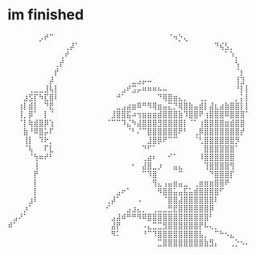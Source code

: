 # im finished 


⠀⠀⠀⠀⠀⠀⡠⠞⠉⠀⠀⠀⠀⠀⠀⠀⠀⠀⠀⠀⠀⠀⠀⠀⠀⠀⠀⠀⠀⠀⠀⠈⠲⡑⢄⠀⠀⠀⠀⠀
⠀⠀⠀⠀⠀⠀⠀⠀⠀⠀⠀⢀⡼⠁⠀⠀⠀⠀⠀⠀⠀⠀⠀⠀⠀⠀⠀⠀⠀⠀⠀⠀⠀⠀⠀⠀⠀⠀⠀⠀⠙⢮⣣⡀⠀⠀⠀
⠀⠀⠀⠀⠀⠀⠀⠀⠀⠀⢀⠞⠀⠀⠀⠀⠀⠀⠀⠀⠀⠀⠀⠀⠀⠀⠀⠀⠀⠀⠀⠀⠀⠀⠀⠀⠀⠀⠀⠀⠀⠀⠁⠱⡀⠀⠀
⠀⠀⠀⠀⠀⠀⠀⠀⠀⢀⡞⠀⠀⠀⠀⠀⠀⠀⠀⠀⠀⠀⠀⠀⠀⠀⠀⠀⠀⠀⠀⠀⠀⠀⠀⠀⠀⠀⠀⠀⠀⠀⠀⠀⢣⠀⠀
⠀⠀⠀⠀⠀⠀⠀⠀⠀⡞⠀⠀⠀⠀⠀⠀⠀⠀⠀⠀⠀⠀⠀⠀⠀⠀⠀⠀⠀⠀⠀⠀⠀⠀⠀⠀⠀⠀⠀⠀⠀⠀⠀⠀⠈⡆⠀
⠀⠀⠀⠀⠀⠀⠀⠀⡼⠀⠀⠀⠀⠀⠀⠀⠀⠀⠀⠀⠀⠀⠀⠀⣀⣠⡤⠤⠀⠀⠀⠀⠀⠀⠀⠀⠀⠀⠀⠀⠀⠀⠀⠀⢸⣹⠀
⠀⠀⠀⠀⢀⣀⣀⣸⢧⡇⠀⠀⠀⠀⠀⠀⠀⠀⠀⠀⠀⠀⣠⠞⣩⡤⠶⠶⠶⠦⠤⠀⠀⠀⠀⠀⠀⠀⠀⠀⠀⠀⠀⠀⠘⡇⡇
⠀⠀⠀⣰⣫⡏⠳⣏⣿⠇⠀⠀⠀⠀⠀⠀⠀⠀⠀⠀⠀⠚⠁⠀⠀⠀⠀⠀⠀⠙⢿⣿⣶⣄⡀⠀⠀⢀⡀⠀⠀⠀⠀⠀⡀⡅⡇
⠀⠀⢰⡇⣾⡇⠀⠙⣟⠀⠀⠀⠀⠀⠀⠀⠀⠀⠀⠀⠀⣀⣠⣴⣶⠿⠛⠻⢿⣶⣤⣍⡙⢿⣿⣷⣤⣾⡇⣼⣆⣴⣷⣿⣿⡇⡇
⠀⠀⢸⡀⡿⠁⠀⡇⠈⠀⠀⠀⠀⠀⠀⠀⠀⠀⠀⠀⣸⣿⣿⣯⠴⢲⣶⣶⣶⣾⣿⣿⣿⣷⠹⣿⣿⠟⢰⣿⣿⣿⠿⣿⣿⣿⠁
⠀⠀⠈⡇⢷⣾⣿⡿⢱⠀⠀⠀⠀⠀⠀⠀⠀⠀⠀⠈⠉⠉⠹⣌⠳⣼⣿⣿⣿⣻⣿⣿⣿⣿⡇⠈⠁⢰⣿⣿⣿⣿⣶⣾⣿⣿⠀
⠀⠀⠀⣷⠘⠿⣿⡥⠏⠀⠀⠀⠀⠀⠀⠀⠀⠀⠀⠀⠀⠀⠀⠈⠃⠌⠉⣿⣿⣿⣿⣿⣿⠟⠃⠀⢀⡿⣿⣿⣿⣿⣿⣿⣿⡞⠀
⠀⠀⠀⢸⡇⠀⠹⠗⡀⠀⠀⠀⠀⠀⠀⠀⠀⠀⠀⠀⠀⠀⠀⠀⠀⠀⠀⣸⣿⡿⠟⠉⠉⠀⠀⠀⠈⢃⣿⣿⣿⣿⣿⣿⡻⠀⠀
⠀⠀⠀⠈⢧⠀⠀⠏⣇⠀⠀⠀⠀⠀⠀⠀⠀⠀⠀⠀⠀⠀⠀⠀⠀⠀⠙⠋⠁⠀⠀⠀⠀⠀⠀⠀⠀⠀⣿⣿⣿⣿⣿⣿⠁⠀⠀
⠀⠀⠀⠀⠈⢳⠶⠞⠃⠀⠀⠀⠀⠀⠀⠀⠀⠀⠀⠀⠀⠀⠀⠀⠀⠀⢀⣴⠆⠀⠀⠊⠁⠀⠀⠀⠀⠸⣿⣿⣿⣿⣿⣿⠀⠀⠀
⠀⠀⠀⠀⠀⢸⠀⠀⠀⠀⠀⠀⠀⠀⠀⠀⠀⠀⠀⠀⠀⠀⠀⠀⠂⠀⣼⣿⣀⡰⠀⠀⣤⣄⠀⠀⠀⠀⢹⣿⣿⣿⣿⢻⠀⠀⠀
⠀⠀⠀⠀⠀⡟⠀⠀⠀⠀⠀⠀⠀⠀⠀⠀⠀⠀⠀⠀⠀⠀⠀⠀⠀⠀⠉⠹⣿⠀⠀⠀⠀⠉⠀⠀⠀⠀⠀⠙⣿⣿⣿⡏⠀⠀⠀
⠀⠀⠀⠀⠀⡇⠀⠀⠀⠀⠀⠀⠀⠀⠀⠀⠀⠀⠀⠀⠀⠀⠀⠀⠀⠀⠀⠀⢻⣄⢠⣤⣶⣤⣀⠀⢀⣶⣶⣶⣿⣿⠟⠀⠀⠀⠀
⠀⠀⠀⠀⠀⡇⠀⠀⠀⠀⠀⠀⠀⠀⠀⠀⠀⠀⠀⠀⠀⣠⠖⠁⠀⠀⠀⠀⠀⠻⣿⣿⣥⣤⣯⣥⣾⣿⣿⣿⣿⠋⠀⠀⠀⠀⠀
⠀⠀⠀⠀⣰⠇⠀⠀⠀⠀⠀⠀⠀⠀⠀⠀⠀⠀⠀⢀⡼⠁⠀⠀⠀⠠⠀⠀⠀⠀⠈⣿⣿⣼⣿⣿⣿⣿⣿⣿⠇⠀⠀⠀⠀⠀⠀
⠀⠀⠀⡰⠁⠀⠀⠀⠀⠀⠀⠀⠀⠀⠀⠀⠀⠀⠀⠊⠀⠀⠀⣠⣰⣄⡀⠀⢀⣀⣀⣛⣟⣿⣿⣿⣿⣿⣿⡿⠀⠀⠀⠀⠀⠀⠀
⠀⣠⠜⠁⠀⠀⠀⠀⠀⠀⠀⠀⠀⠀⠀⠀⠀⠀⠀⠀⣠⣼⠾⠛⠛⠻⠿⣿⣿⣿⣿⣿⣿⣿⣿⣿⣿⣿⣿⠃⠀⠀⠀⠀⠀⠀⠀
⠾⠁⠀⠀⠀⠀⠀⠀⠀⠀⠀⠀⠀⠀⠀⠀⠀⠀⠀⠀⣼⡟⠀⠀⠀⠀⠠⣄⣉⣉⣻⣿⣿⣿⣿⣿⣿⡟⠧⢄⡀⠀⠀⠀⠀⠀⠀
⠀⠀⠀⠀⠀⠀⠀⠀⠀⠀⠀⠀⠀⠀⠀⠀⠀⠀⠀⠀⠻⠅⠀⠀⠀⠀⠘⠉⠹⣿⣿⣿⣿⣿⣿⣿⣿⣧⡀⠀⠉⠓⠢⣄⠀⠀⠀
⠀⠀⠀⠀⠀⠀⠀⠀⠀⠀⠀⠀⠀⠀⠀⠀⠀⠀⠀⠀⠀⠀⠀⠀⠀⠀⠀⠀⠀⣉⣿⣿⣿⣿⣿⣿⣿⣿⣷⣻⡄⠀⠀⢀⡑⠢⠄


